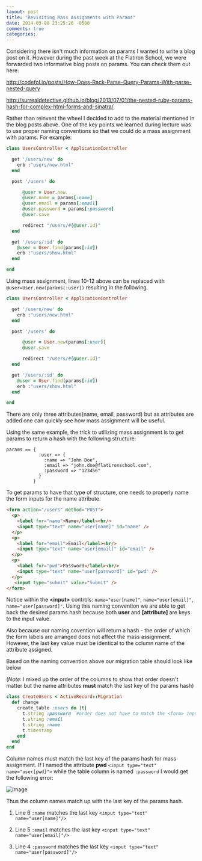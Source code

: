```yaml
---
layout: post
title: "Revisiting Mass Assignments with Params"
date: 2014-03-08 23:25:26 -0500
comments: true
categories: 
---
```

Considering there isn't much information on params I wanted to write a blog post on it. However during the past week at the Flatiron School, we were forwarded two informative blog posts on params. You can check them out here:

http://codefol.io/posts/How-Does-Rack-Parse-Query-Params-With-parse-nested-query

http://surrealdetective.github.io/blog/2013/07/01/the-nested-ruby-params-hash-for-complex-html-forms-and-sinatra/


Rather than reinvent the wheel I decided to add to the material mentioned in the blog posts above. One of the key points we learned during lecture was to use proper naming conventions so that we could do a mass assignment with params. For example:

```ruby users_controller.rb
class UsersController < ApplicationController

  get '/users/new' do
    erb :"users/new.html"
  end

  post '/users' do

      @user = User.new
      @user.name = params[:name]
      @user.email = params[:email]
      @user.password = params[:password]
      @user.save

      redirect "/users/#{@user.id}"
  end

  get '/users/:id' do
    @user = User.find(params[:id])
    erb :"users/show.html"
  end

end
```
Using mass assignment, lines 10-12 above can be replaced with `@user=User.new(params[:user])` resulting in the following.

```ruby users_controller.rb
class UsersController < ApplicationController

  get '/users/new' do
    erb :"users/new.html"
  end

  post '/users' do

      @user = User.new(params[:user])
      @user.save

      redirect "/users/#{@user.id}"
  end

  get '/users/:id' do
    @user = User.find(params[:id])
    erb :"users/show.html"
  end

end
```
There are only three attributes(name, email, password) but as attributes are added one can quickly see how mass assignment will be useful. 

Using the same example, the trick to utilizing mass assignment is to get params to return a hash with the following structure:

```
params == {
            :user => {
              :name => "John Doe", 
              :email => "john.doe@flatironschool.com",
              :password => "123456"
            }
          }
``` 

 To get params to have that type of structure, one needs to properly name the form inputs for the name attribute.

```html new.html.erb
<form action="/users" method="POST">
  <p>
    <label for="name">Name</label><br/>
    <input type="text" name="user[name]" id="name" />
  </p>
  <p>
    <label for="email">Email</label><br/>
    <input type="text" name="user[email]" id="email" />
  </p>
  <p>
    <label for="pwd">Password</label><br/>
    <input type="text" name="user[password]" id="pwd" />
  </p>
   <input type="submit" value="Submit" />
</form>
```
Notice within the **\<input>** controls: `name="user[name]"`, `name="user[email]"`, `name="user[password]"`. Using this naming convention we are able to get back the desired params hash because both **user** and **[attribute]** are keys to the input value.

Also because our naming covention will return a hash - the order of which the form labels are arranged does not affect the mass assignment. However, the last key value must be identical to the column name of the attribute assigned.

Based on the naming convention above our migration table should look like below

(_Note_: I mixed up the order of the columns to show that order doesn't matter but the name attributes **must** match the last key of the params hash)

```ruby 01_create_users.rb
class CreateUsers < ActiveRecord::Migration
  def change
    create_table :users do |t|
      t.string :password  #order does not have to match the <form> inputs 
      t.string :email
      t.string :name 
      t.timestamp
    end
  end
end
```

Column names must match the last key of the params hash for mass assignment. If I named the attribute **pwd** `<input type="text" name="user[pwd]">` while the table column is named `:password` I would get the following error:

![image](http://jisukim82.github.io/images/unknown_attribute.png)


Thus the column names match up with the last key of the params hash.

1. Line 6 `:name` matches the last key `<input type="text" name="user[name]"/>`

2. Line 5 `:email` matches the last key `<input type="text" name="user[email]"/>`

3. Line 4 `:password` matches the last key `<input type="text" name="user[password]"/>`















